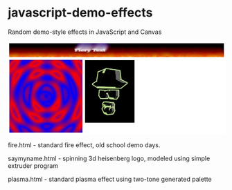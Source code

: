 # javascript-demo-effects
Random demo-style effects in JavaScript and Canvas

![alt tag](https://raw.githubusercontent.com/gregfrazier/javascript-demo-effects/master/effects.jpg)

fire.html - standard fire effect, old school demo days.

saymyname.html - spinning 3d heisenberg logo, modeled using simple extruder program

plasma.html - standard plasma effect using two-tone generated palette
